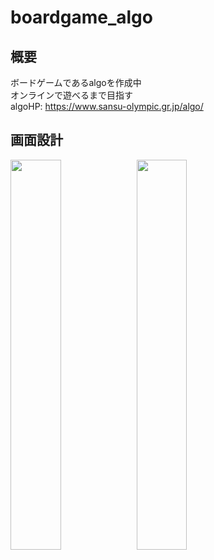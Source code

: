 # boardgame_algo

## 概要
ボードゲームであるalgoを作成中  
オンラインで遊べるまで目指す  
algoHP: https://www.sansu-olympic.gr.jp/algo/  

## 画面設計
<img src="https://user-images.githubusercontent.com/38938327/100545778-e569bb80-32a0-11eb-87bd-58867256ba55.jpg" width=40%><img src="https://user-images.githubusercontent.com/38938327/100545784-eac70600-32a0-11eb-8b2c-6b8b552ab259.jpg" width=40%>
